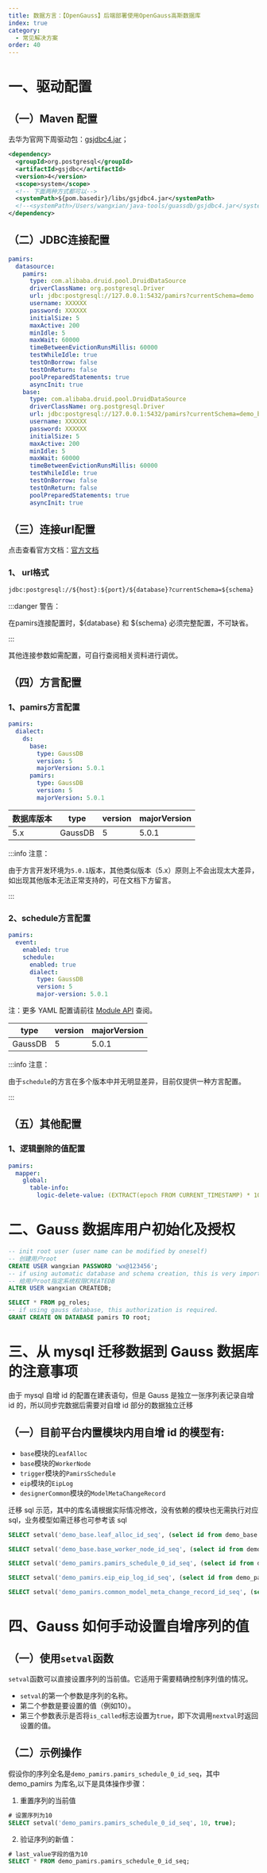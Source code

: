 ```yaml
---
title: 数据方言：【OpenGauss】后端部署使用OpenGauss高斯数据库
index: true
category:
  - 常见解决方案
order: 40
---
```


# 一、驱动配置
## （一）Maven 配置
去华为官网下周驱动包：[gsjdbc4.jar](https://support.huaweicloud.com/mgtg-dws/dws_01_0032.html)；

```xml
<dependency>
  <groupId>org.postgresql</groupId>
  <artifactId>gsjdbc</artifactId>
  <version>4</version>
  <scope>system</scope>
  <!-- 下面两种方式都可以-->
  <systemPath>${pom.basedir}/libs/gsjdbc4.jar</systemPath>
  <!--<systemPath>/Users/wangxian/java-tools/guassdb/gsjdbc4.jar</systemPath>-->
</dependency>

```

## （二）JDBC连接配置
```yaml
pamirs:
  datasource:
    pamirs:
      type: com.alibaba.druid.pool.DruidDataSource
      driverClassName: org.postgresql.Driver
      url: jdbc:postgresql://127.0.0.1:5432/pamirs?currentSchema=demo
      username: XXXXXX
      password: XXXXXX
      initialSize: 5
      maxActive: 200
      minIdle: 5
      maxWait: 60000
      timeBetweenEvictionRunsMillis: 60000
      testWhileIdle: true
      testOnBorrow: false
      testOnReturn: false
      poolPreparedStatements: true
      asyncInit: true
    base:
      type: com.alibaba.druid.pool.DruidDataSource
      driverClassName: org.postgresql.Driver
      url: jdbc:postgresql://127.0.0.1:5432/pamirs?currentSchema=demo_base
      username: XXXXXX
      password: XXXXXX
      initialSize: 5
      maxActive: 200
      minIdle: 5
      maxWait: 60000
      timeBetweenEvictionRunsMillis: 60000
      testWhileIdle: true
      testOnBorrow: false
      testOnReturn: false
      poolPreparedStatements: true
      asyncInit: true
```

## （三）连接url配置
点击查看官方文档：[官方文档](https://docs-opengauss.osinfra.cn/zh/docs/5.0.0/docs/GettingStarted/%E8%BF%9E%E6%8E%A5%E6%95%B0%E6%8D%AE%E5%BA%93.html)

### 1、  url格式
```xml
jdbc:postgresql://${host}:${port}/${database}?currentSchema=${schema}
```

:::danger 警告：

在pamirs连接配置时，${database} 和 ${schema} 必须完整配置，不可缺省。

:::

其他连接参数如需配置，可自行查阅相关资料进行调优。

## （四）方言配置
### 1、pamirs方言配置
```yaml
pamirs:
  dialect:
    ds:
      base:
        type: GaussDB
        version: 5
        majorVersion: 5.0.1
      pamirs:
        type: GaussDB
        version: 5
        majorVersion: 5.0.1
```

| 数据库版本 | type | version | majorVersion |
| --- | --- | --- | --- |
| 5.x | GaussDB | 5 | 5.0.1 |


:::info 注意：

由于方言开发环境为`5.0.1`版本，其他类似版本（5.x）原则上不会出现太大差异，如出现其他版本无法正常支持的，可在文档下方留言。

:::

### 2、schedule方言配置
```yaml
pamirs:
  event:
    enabled: true
    schedule:
      enabled: true
      dialect:
        type: GaussDB
        version: 5
        major-version: 5.0.1
```

注：更多 YAML 配置请前往 [Module API](/en/DevManual/Reference/Back-EndFramework/module-API.md) 查阅。

| type | version | majorVersion |
| --- | --- | --- |
| GaussDB | 5 | 5.0.1 |


:::info 注意：

由于`schedule`的方言在多个版本中并无明显差异，目前仅提供一种方言配置。

:::

## （五）其他配置
### 1、逻辑删除的值配置
```yaml
pamirs:
  mapper:
    global:
      table-info:
        logic-delete-value: (EXTRACT(epoch FROM CURRENT_TIMESTAMP) * 1000000 + EXTRACT(MICROSECONDS FROM CURRENT_TIMESTAMP))::bigint
```

# 二、Gauss 数据库用户初始化及授权
```sql
-- init root user (user name can be modified by oneself)
-- 创建用户root
CREATE USER wangxian PASSWORD 'wx@123456';
-- if using automatic database and schema creation, this is very important.
-- 给用户root指定系统权限CREATEDB
ALTER USER wangxian CREATEDB;

SELECT * FROM pg_roles;
-- if using gauss database, this authorization is required.
GRANT CREATE ON DATABASE pamirs TO root;
```

# 三、从 mysql 迁移数据到 Gauss 数据库的注意事项
由于 mysql 自增 id 的配置在建表语句，但是 Gauss 是独立一张序列表记录自增 id 的，所以同步完数据后需要对自增 id 部分的数据独立迁移

## （一）目前平台内置模块内用自增 id 的模型有:
+ `base`模块的`LeafAlloc`
+ `base`模块的`WorkerNode`
+ `trigger`模块的`PamirsSchedule`
+ `eip`模块的`EipLog`
+ `designerCommon`模块的`ModelMetaChangeRecord`

迁移 sql 示范，其中的库名请根据实际情况修改，没有依赖的模块也无需执行对应 sql，业务模型如需迁移也可参考该 sql

```sql
SELECT setval('demo_base.leaf_alloc_id_seq', (select id from demo_base.leaf_alloc order by id desc limit 1), true);

SELECT setval('demo_base.base_worker_node_id_seq', (select id from demo_base.base_worker_node order by id desc limit 1), true);

SELECT setval('demo_pamirs.pamirs_schedule_0_id_seq', (select id from demo_pamirs.pamirs_schedule_0 order by id desc limit 1), true);

SELECT setval('demo_pamirs.eip_eip_log_id_seq', (select id from demo_pamirs.eip_eip_log order by id desc limit 1), true);

SELECT setval('demo_pamirs.common_model_meta_change_record_id_seq', (select id from demo_pamirs.common_model_meta_change_record order by id desc limit 1), true);
```

# 四、Gauss 如何手动设置自增序列的值
## （一）使用`setval`函数
`setval`函数可以直接设置序列的当前值。它适用于需要精确控制序列值的情况。

+ `setval`的第一个参数是序列的名称。
+ 第二个参数是要设置的值（例如10）。
+ 第三个参数表示是否将`is_called`标志设置为`true`，即下次调用`nextval`时返回设置的值。

## （二）示例操作
假设你的序列全名是`demo_pamirs.pamirs_schedule_0_id_seq`，其中 demo_pamirs 为库名,以下是具体操作步骤：

1. 重置序列的当前值

```sql
# 设置序列为10
SELECT setval('demo_pamirs.pamirs_schedule_0_id_seq', 10, true);
```

2. 验证序列的新值：

```sql
# last_value字段的值为10
SELECT * FROM demo_pamirs.pamirs_schedule_0_id_seq;
```

